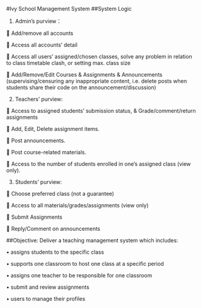#Ivy School Management System
##System Logic

1.	Admin’s purview：

	Add/remove all accounts

	Access all accounts’ detail

	Access all users’ assigned/chosen classes, solve any problem in relation to class timetable clash, or setting max. class size

	Add/Remove/Edit Courses & Assignments & Announcements (supervising/censuring any inappropriate content, i.e. delete posts when students share their code on the announcement/discussion) 


2.	Teachers’ purview:

	Access to assigned students’ submission status, & Grade/comment/return assignments

	Add, Edit, Delete assignment items.

	Post announcements.

	Post course-related materials.

	Access to the number of students enrolled in one’s assigned class (view only).


3.	Students’ purview:

	Choose preferred class (not a guarantee)

	Access to all materials/grades/assignments (view only)

	Submit Assignments

	Reply/Comment on announcements


##Objective: Deliver a teaching management system which includes:

•	assigns students to the specific class

•	supports one classroom to host one class at a specific period

•	assigns one teacher to be responsible for one classroom

•	submit and review assignments

•	users to manage their profiles

